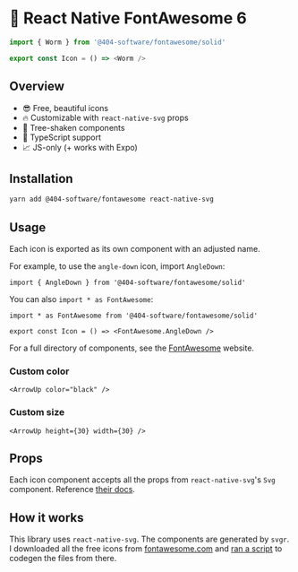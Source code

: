 # 🎨 React Native FontAwesome 6

```ts
import { Worm } from '@404-software/fontawesome/solid'

export const Icon = () => <Worm />
```

## Overview

- 😎 Free, beautiful icons
- 🔥 Customizable with `react-native-svg` props
- 🌲 Tree-shaken components
- 🤖 TypeScript support
- 📈 JS-only (+ works with Expo)

## Installation

```sh
yarn add @404-software/fontawesome react-native-svg
```

## Usage

Each icon is exported as its own component with an adjusted name.

For example, to use the `angle-down` icon, import `AngleDown`:

```tsx
import { AngleDown } from '@404-software/fontawesome/solid'
```

You can also `import * as FontAwesome`:

```tsx
import * as FontAwesome from '@404-software/fontawesome/solid'

export const Icon = () => <FontAwesome.AngleDown />
```

For a full directory of components, see the [FontAwesome](https://fontawesome.com/icons) website.

### Custom color

```tsx
<ArrowUp color="black" />
```

### Custom size

```tsx
<ArrowUp height={30} width={30} />
```

## Props

Each icon component accepts all the props from `react-native-svg`'s `Svg` component. Reference [their docs](https://github.com/react-native-svg/react-native-svg#svg).

## How it works

This library uses `react-native-svg`. The components are generated by `svgr`. I downloaded all the free icons from [fontawesome.com](https://fontawesome.com) and [ran a script](/generate/index.ts) to codegen the files from there.
